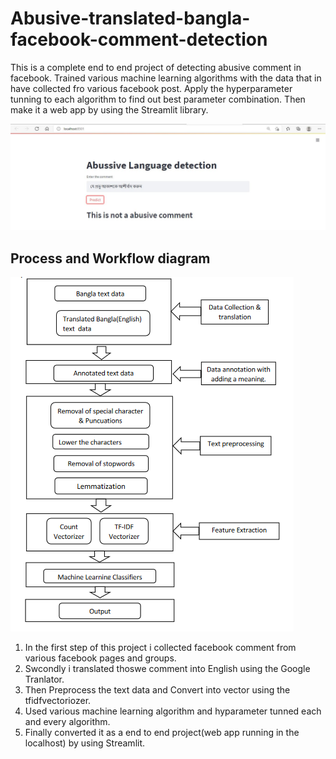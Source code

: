 # Abusive-translated-bangla-facebook-comment-detection
This is a complete end to end project of detecting abusive comment in facebook. Trained various machine learning algorithms with the data that in have collected fro various facebook post. Apply the hyperparameter tunning to each algorithm to find out best parameter combination. Then make it a web app by using the Streamlit library.

![image](https://github.com/Sudhakordas/Abusive-translated-bangla-facebook-comment-detection/blob/master/Images/Abbusive.JPG)

## Process and Workflow diagram 

![image-2](https://github.com/Sudhakordas/Abusive-translated-bangla-facebook-comment-detection/blob/master/Images/Method.PNG)

1. In the first step of this project i collected facebook comment from various facebook pages and groups.
2. Swcondly i translated thoswe comment into English using the Google Tranlator.
3. Then Preprocess the text data and Convert into vector using the tfidfvectoriozer.
4. Used various machine learning algorithm and hyparameter tunned each and every algorithm.
5. Finally converted it as a end to end project(web app running in the localhost) by using Streamlit.


